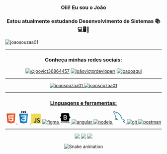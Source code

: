 

<h3 align="center">Oiii! Eu sou o João</h3>
<h3 align="center">Estou atualmente estudando Desenvolvimento de Sistemas  📚💻🖥📱</h3>

<p align="left"> <img src="https://komarev.com/ghpvc/?username=joaosouzaa01&label=Profile%20views&color=0e75b6&style=flat" alt="joaosouzaa01" /> </p>
<hr>
<div align="center" >
<h3>Conheça minhas redes sociais:</h3>
<p align="center">
<a href="https://twitter.com/@joovict36864457" target="blank"><img align="center" src="https://raw.githubusercontent.com/rahuldkjain/github-profile-readme-generator/master/src/images/icons/Social/twitter.svg" alt="@joovict36864457" height="30" width="40" /></a>
<a href="https://linkedin.com/in/joãovictordevloper/" target="blank"><img align="center" src="https://raw.githubusercontent.com/rahuldkjain/github-profile-readme-generator/master/src/images/icons/Social/linked-in-alt.svg" alt="joãovictordevloper/" height="30" width="40" /></a>
<a href="https://instagram.com/joaooaqui" target="blank"><img align="center" src="https://raw.githubusercontent.com/rahuldkjain/github-profile-readme-generator/master/src/images/icons/Social/instagram.svg" alt="joaooaqui" height="30" width="40" /></a>
</p>
</div>
<hr>
<div align="center">
  <a href="https://github.com/joaosouzaa01">
<img height="180em" src="https://github-readme-stats.vercel.app/api/top-langs?username=joaosouzaa01&show_icons=true&locale=en&layout=compact&langs_count=7&theme=nord" alt="joaosouzaa01" />
<img height="180em" src="https://github-readme-stats.vercel.app/api?username=joaosouzaa01&show_icons=true&locale=en&theme=nord" alt="joaosouzaa01" />
<hr>
  <div>
	  <h3 align="center">Linguagens e ferramentas:</h3>

   <a href="https://www.w3.org/html/" target="_blank" rel="noreferrer">
    <img
    src="https://raw.githubusercontent.com/devicons/devicon/master/icons/html5/html5-original.svg"
    alt="html5"
    width="33"
    height="33"
    />
</a>
<a href="https://www.w3schools.com/css/" target="_blank" rel="noreferrer">
    <img
    src="https://raw.githubusercontent.com/devicons/devicon/master/icons/css3/css3-original-wordmark.svg"
    alt="css3"
    width="40"
    height="40"
    />
</a>
<a>
<img
  src="https://raw.githubusercontent.com/devicons/devicon/master/icons/javascript/javascript-original.svg"
  alt="javascript"
  width="32"
  height="32"
/>
</a>
  <a href="https://www.figma.com/" target="_blank" rel="noreferrer">
    <img
      src="https://www.vectorlogo.zone/logos/figma/figma-icon.svg"
      alt="figma"
      width="32"
      height="32"
    />
  </a>
    <a href="https://getbootstrap.com" target="_blank" rel="noreferrer">
    <img
      src="https://raw.githubusercontent.com/devicons/devicon/master/icons/bootstrap/bootstrap-plain-wordmark.svg"
      alt="bootstrap"
      width="34"
      height="34"
    />
  </a>
  <a href="https://angular.io" target="_blank" rel="noreferrer">
    <img
    src="https://angular.io/assets/images/logos/angular/angular.svg"
    alt="angular"
    width="40"
      height="40"
    />
	    <a href="https://nodejs.org" target="_blank" rel="noreferrer">
    <img
      src="https://miro.medium.com/v2/resize:fit:800/1*bc9pmTiyKR0WNPka2w3e0Q.png"
      alt="nodejs"
      width="34"
      height="34"
    />
  </a>
    <a href="https://www.mysql.com/" target="_blank" rel="noreferrer">
    <img
      src="https://raw.githubusercontent.com/devicons/devicon/master/icons/mysql/mysql-original.svg"
      alt="mysql"
      width="40"
      height="40"
    />
  </a>
    <a href="https://git-scm.com/" target="_blank" rel="noreferrer">
    <img
      src="https://www.vectorlogo.zone/logos/git-scm/git-scm-icon.svg"
      alt="git"
      width="34"
      height="34"
    />
  </a>
    <a href="https://postman.com" target="_blank" rel="noreferrer">
    <img
      src="https://www.vectorlogo.zone/logos/getpostman/getpostman-icon.svg"
      alt="postman"
      width="33"
      height="33"
    />
  </a>
  <hr>
  <div align="center">
  <a href="https://www.instagram.com/joaooaqui/" target="_blank"><img src="https://img.shields.io/badge/-Instagram-%23E4405F?style=for-the-badge&logo=instagram&logoColor=white" target="_blank"></a>
  <a href="https://www.linkedin.com/in/joãovictordevloper/" target="_blank"><img src="https://img.shields.io/badge/-LinkedIn-%230077B5?style=for-the-badge&logo=linkedin&logoColor=white" target="_blank"></a> 
  <a href="mailto:teixeiralopesdesouzaj@gmail.com"><img src="https://img.shields.io/badge/-Gmail-%23333?style=for-the-badge&logo=gmail&logoColor=white" target="_blank"></a>
</div>

<div align="center">
  
  ![Snake animation](https://github.com/danielbped/danielbped/blob/output/github-contribution-grid-snake.svg)
  
</div>
  

</div





